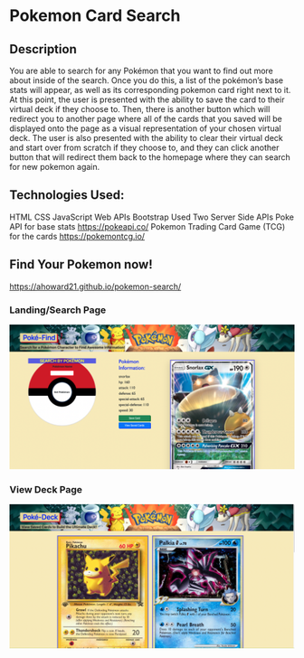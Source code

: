 # Pokemon Card Search
## Description
You are able to search for any Pokémon that you want to find out more about inside of the search. Once you do this, a list of the pokémon’s base stats will appear, as well as its corresponding pokemon card right next to it. At this point, the user is presented with the ability to save the card to their virtual deck if they choose to. Then, there is another button which will redirect you to another page where all of the cards that you saved will be displayed onto the page as a visual representation of your chosen virtual deck. The user is also presented with the ability to clear their virtual deck and start over from scratch if they choose to, and they can click another button that will redirect them back to the homepage where they can search for new pokemon again.  
## Technologies Used: 
HTML
CSS
JavaScript
Web APIs
Bootstrap
Used Two Server Side APIs
    Poke API for base stats https://pokeapi.co/
    Pokemon Trading Card Game (TCG) for the cards https://pokemontcg.io/




## Find Your Pokemon now!
https://ahoward21.github.io/pokemon-search/


### Landing/Search Page
![home page screen shot](assets/images/poke-find-home.png?raw=true)

### View Deck Page
![veiw deck page screen shot](assets/images/poke-find-deck.png?raw=true)